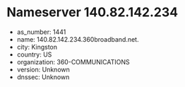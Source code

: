 # Nameserver 140.82.142.234

* as_number: 1441
* name: 140.82.142.234.360broadband.net.
* city: Kingston
* country: US
* organization: 360-COMMUNICATIONS
* version: Unknown
* dnssec: Unknown
